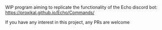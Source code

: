 WIP program aiming to replicate the functionality of the Echo discord bot: https://proxikal.github.io/Echo/Commands/

If you have any interest in this project, any PRs are welcome
